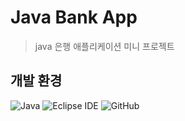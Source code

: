 # Java Bank App
> java 은행 애플리케이션 미니 프로젝트

## 개발 환경

![Java](https://img.shields.io/badge/Java-007396?style=flat-square&logo=java&logoColor=white) ![Eclipse IDE](https://img.shields.io/badge/Eclipse_IDE-2C2255?style=flat-square&logo=eclipse&logoColor=white) ![GitHub](https://img.shields.io/badge/GitHub-181717?style=flat-square&logo=github&logoColor=white)
